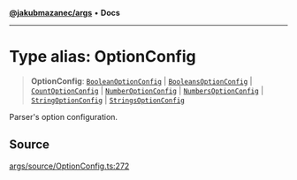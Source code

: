 [**@jakubmazanec/args**](../README.md) • **Docs**

---

# Type alias: OptionConfig

> **OptionConfig**: [`BooleanOptionConfig`](BooleanOptionConfig.md) \|
> [`BooleansOptionConfig`](BooleansOptionConfig.md) \| [`CountOptionConfig`](CountOptionConfig.md)
> \| [`NumberOptionConfig`](NumberOptionConfig.md) \|
> [`NumbersOptionConfig`](NumbersOptionConfig.md) \| [`StringOptionConfig`](StringOptionConfig.md)
> \| [`StringsOptionConfig`](StringsOptionConfig.md)

Parser's option configuration.

## Source

[args/source/OptionConfig.ts:272](https://github.com/jakubmazanec/js-tools/blob/d8fb2f4f9576baa170e480eea0b247af3afdcd86/packages/args/source/OptionConfig.ts#L272)
